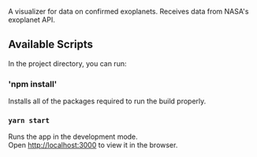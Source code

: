 A visualizer for data on confirmed exoplanets. Receives data from NASA's exoplanet API.

## Available Scripts

In the project directory, you can run:

### 'npm install'

Installs all of the packages required to run the build properly.


### `yarn start`

Runs the app in the development mode.<br />
Open [http://localhost:3000](http://localhost:3000) to view it in the browser.
